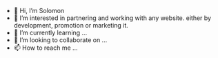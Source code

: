 - 👋 Hi, I’m Solomon 
- 👀 I’m interested in partnering and working with any website. either by development, promotion or marketing it. 
- 🌱 I’m currently learning ...
- 💞️ I’m looking to collaborate on ...
- 📫 How to reach me ...

<!---
Adsolos4760/Adsolos4760 is a ✨ special ✨ repository because its `README.md` (this file) appears on your GitHub profile.
You can click the Preview link to take a look at your changes.
--->
